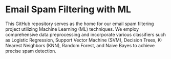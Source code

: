# Email Spam Filtering with ML
This GitHub repository serves as the home for our email spam filtering project utilizing Machine Learning (ML) techniques. We employ comprehensive data preprocessing and incorporate various classifiers such as Logistic Regression, Support Vector Machine (SVM), Decision Trees, K-Nearest Neighbors (KNN), Random Forest, and Naive Bayes to achieve precise spam detection.
